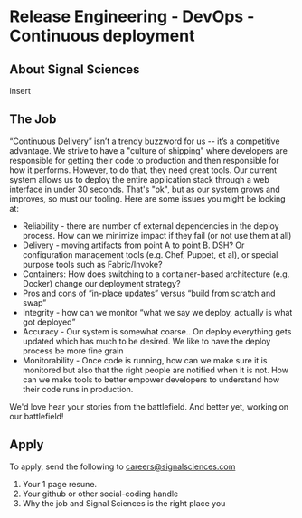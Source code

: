 # Release Engineering - DevOps - Continuous deployment

## About Signal Sciences

insert

## The Job

“Continuous Delivery” isn’t a trendy buzzword for us -- it’s a competitive
advantage.   We strive to have a "culture of shipping" where developers are
responsible for getting their code to production and then responsible for how
it performs.  However, to do that, they need great tools.  Our current system
allows us to deploy the entire application stack through a web interface in
under 30 seconds.  That's "ok", but as our system grows and improves, so must our tooling.
Here are some issues you might be looking at:

* Reliability - there are number of external dependencies in the deploy process.
How can we minimize impact if they fail (or not use them at all)
* Delivery - moving artifacts from point A to point B.   DSH? Or configuration
management tools (e.g. Chef, Puppet, et al), or special purpose tools such as
Fabric/Invoke?
* Containers: How does switching to a container-based architecture (e.g. Docker)
change our deployment strategy?
* Pros and cons of “in-place updates” versus “build from scratch and swap”
* Integrity - how can we monitor “what we say we deploy, actually is what got
deployed”
* Accuracy - Our system is somewhat coarse.. On deploy everything gets updated
which has much to be desired.  We like to have the deploy process be more fine
grain
* Monitorability - Once code is running, how can we make sure it is monitored
but also that the right people are notified when it is not.  How can we make
tools to better empower developers to understand how their code runs in
production.

We'd love hear your stories from the battlefield.  And better yet, working on
our battlefield!

## Apply

To apply, send the following to careers@signalsciences.com

1. Your 1 page resune.
2. Your github or other social-coding handle
3. Why the job and Signal Sciences is the right place you

